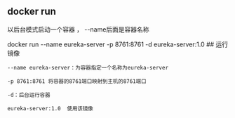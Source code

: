 ## docker run

以后台模式启动一个容器 ， --name后面是容器名称

docker run --name eureka-server -p 8761:8761 -d eureka-server:1.0  ## 运行镜像

    --name eureka-server：为容器指定一个名称为eureka-server

    -p 8761:8761 将容器的8761端口映射到主机的8761端口
    
    -d：后台运行容器

    eureka-server:1.0  使用该镜像

    